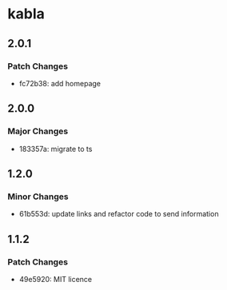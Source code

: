 # kabla

## 2.0.1

### Patch Changes

- fc72b38: add homepage

## 2.0.0

### Major Changes

- 183357a: migrate to ts

## 1.2.0

### Minor Changes

- 61b553d: update links and refactor code to send information

## 1.1.2

### Patch Changes

- 49e5920: MIT licence
